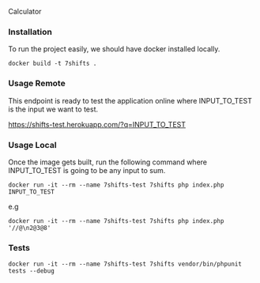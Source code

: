 Calculator

### Installation

To run the project easily, we should have docker installed locally.

`docker build -t 7shifts .`

### Usage Remote

This endpoint is ready to test the application online where INPUT_TO_TEST is the input we want to test.

https://shifts-test.herokuapp.com/?q=INPUT_TO_TEST

### Usage Local

Once the image gets built, run the following command where INPUT_TO_TEST is going to be any input to sum.

`docker run -it --rm --name 7shifts-test 7shifts php index.php INPUT_TO_TEST`

e.g

`docker run -it --rm --name 7shifts-test 7shifts php index.php '//@\n2@3@8'`

### Tests

`docker run -it --rm --name 7shifts-test 7shifts vendor/bin/phpunit tests --debug`

